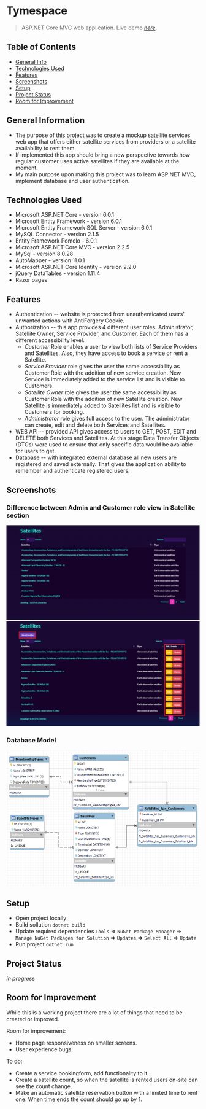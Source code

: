 # Tymespace 
> ASP.NET Core MVC web application.
> Live demo [_here_](https://tymespace.herokuapp.com/). 

## Table of Contents
* [General Info](#general-information)
* [Technologies Used](#technologies-used)
* [Features](#features)
* [Screenshots](#screenshots)
* [Setup](#setup)
* [Project Status](#project-status)
* [Room for Improvement](#room-for-improvement)



## General Information

- The purpose of this project was to create a mockup satellite services web app that offers either satellite services from providers or a satellite availability to rent them. 
- If implemented this app should bring a new perspective towards how regular customer uses active satellites if they are available at the moment.
- My main purpose upon making this project was to learn ASP.NET MVC, implement database and user authentication.


## Technologies Used
- Microsoft ASP.NET Core - version 6.0.1
- Microsoft Entity Framework - version 6.0.1
- Microsoft Entity Framework SQL Server - version 6.0.1
- MySQL Connector - version 2.1.5
- Entity Framework Pomelo - 6.0.1
- Microsoft ASP.NET Core MVC - version 2.2.5
- MySql - version 8.0.28
- AutoMapper - version 11.0.1
- Microsoft ASP.NET Core Identity - version 2.2.0
- jQuery DataTables - version 1.11.4
- Razor pages


## Features
- Authentication -- website is protected from unauthenticated users' unwanted actions with AntiForgery Cookie.
- Authorization --  this app provides 4 different user roles: Administrator, Satellite Owner, Service Provider, and Customer. Each of them has a different accessibility level. 
  - *Customer* Role enables a user to view both lists of Service Providers and Satellites. Also, they have access to book a service or rent a Satellite.
  - *Service Provider* role gives the user the same accessibility as Customer Role with the addition of new service creation. New Service is immediately added to the service list and is visible to Customers.
  - *Satellite Owner* role gives the user the same accessibility as Customer Role with the addition of new Satellite creation. New Satellite is immediately added to Satellites list and is visible to Customers for booking.
  - *Administrator* role gives full access to the user. The administrator can create, edit and delete both Services and Satellites. 
- WEB API -- provided API gives access to users to GET, POST, EDIT and DELETE both Services and Satellites. At this stage Data Transfer Objects (DTOs) were used to ensure that only specific data would be available for users to get.
- Database -- with integrated external database all new users are registered and saved externally. That gives the application ability to remember and authenticate registered users.


## Screenshots
### Difference between Admin and Customer role view in Satellite section
![Example screenshot](/img/Customer-satellites.PNG)
![Example screenshot](/img/admin-satellite.jpg)

### Database Model
![Example screenshot](/img/DB_Model.PNG)
<!-- If you have screenshots you'd like to share, include them here. -->


## Setup
- Open project locally
- Build sollution `dotnet build` 
- Update required dependencies `Tools` => `NuGet Package Manager` => `Manage NuGet Packages for Solution` => `Updates` => `Select All` => `Update`
- Run project `dotnet run`

## Project Status
_in progress_ 


## Room for Improvement
While this is a working project there are a lot of things that need to be created or improved. 

Room for improvement:
- Home page responsiveness on smaller screens.
- User experience bugs.

To do:
- Create a service bookingform, add functionality to it.
- Create a satellite count, so when the satellite is rented users on-site can see the count change.
- Make an automatic satellite reservation button with a limited time to rent one. When time ends the count should go up by 1.


